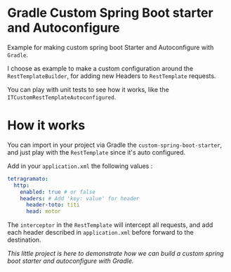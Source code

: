 # Gradle Custom Spring Boot starter and Autoconfigure

Example for making custom spring boot Starter and Autoconfigure with `Gradle`.

I choose as example to make a custom configuration around the `RestTemplateBuilder`, for adding new Headers to `RestTemplate` requests. 

You can play with unit tests to see how it works, like the `ITCustomRestTemplateAutoconfigured`.

# How it works

You can import in your project via Gradle the `custom-spring-boot-starter`, and just play with the `RestTemplate` since it's auto configured.

Add in your `application.xml` the following values :

```yaml
tetragramato:
  http:
    enabled: true # or false
    headers: # Add 'key: value' for header
      header-toto: titi
      head: motor
```

The `interceptor` in the `RestTemplate` will intercept all requests, and add each header described in `application.xml` before forward to the destination.

_This little project is here to demonstrate how we can build a custom spring boot starter and autoconfigure with Gradle._